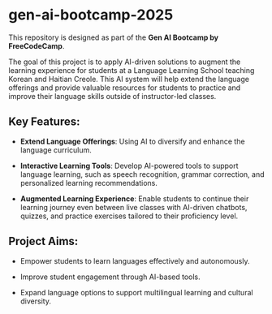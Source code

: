 # gen-ai-bootcamp-2025
This repository is designed as part of the **Gen AI Bootcamp by FreeCodeCamp**.

The goal of this project is to apply AI-driven solutions to augment the learning experience for students at a Language Learning School teaching Korean and Haitian Creole. This AI system will help extend the language offerings and provide valuable resources for students to practice and improve their language skills outside of instructor-led classes.

## Key Features: ##

- **Extend Language Offerings**: Using AI to diversify and enhance the language curriculum.
  
- **Interactive Learning Tools**: Develop AI-powered tools to support language learning, such as speech recognition, grammar correction, and personalized learning recommendations.
  
- **Augmented Learning Experience**: Enable students to continue their learning journey even between live classes with AI-driven chatbots, quizzes, and practice exercises tailored to their proficiency level.

## Project Aims: ##
- Empower students to learn languages effectively and autonomously.

- Improve student engagement through AI-based tools.

- Expand language options to support multilingual learning and cultural diversity.
